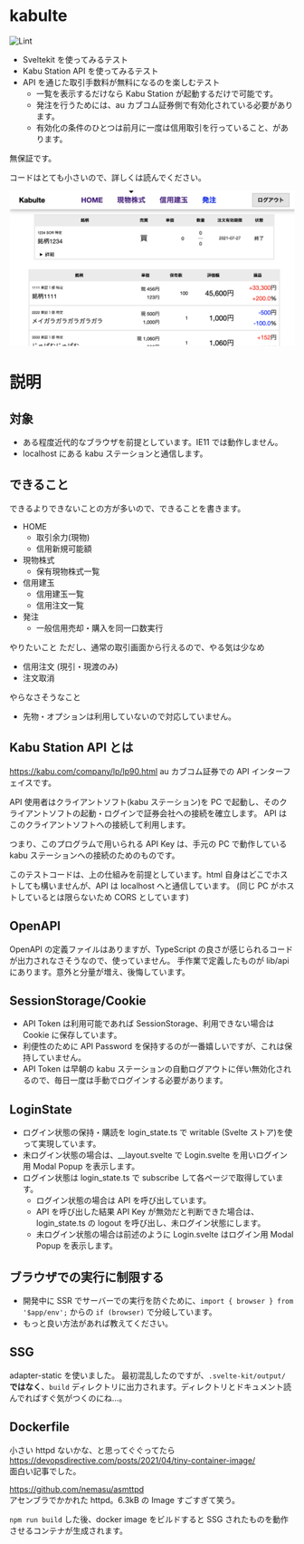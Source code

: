 # kabulte

![Lint](https://github.com/Bugfire/kabulte/workflows/Lint/badge.svg)

- Sveltekit を使ってみるテスト
- Kabu Station API を使ってみるテスト
- API を通じた取引手数料が無料になるのを楽しむテスト
  - 一覧を表示するだけなら Kabu Station が起動するだけで可能です。
  - 発注を行うためには、au カブコム証券側で有効化されている必要があります。
  - 有効化の条件のひとつは前月に一度は信用取引を行っていること、があります。

無保証です。

コードはとても小さいので、詳しくは読んでください。

![Sample画像](docs/Sample.png)

# 説明

## 対象

- ある程度近代的なブラウザを前提としています。IE11 では動作しません。
- localhost にある kabu ステーションと通信します。

## できること

できるよりできないことの方が多いので、できることを書きます。

- HOME
  - 取引余力(現物)
  - 信用新規可能額
- 現物株式
  - 保有現物株式一覧
- 信用建玉
  - 信用建玉一覧
  - 信用注文一覧
- 発注
  - 一般信用売却・購入を同一口数実行

やりたいこと
ただし、通常の取引画面から行えるので、やる気は少なめ

- 信用注文 (現引・現渡のみ)
- 注文取消

やらなさそうなこと

- 先物・オプションは利用していないので対応していません。

## Kabu Station API とは

https://kabu.com/company/lp/lp90.html
au カブコム証券での API インターフェイスです。

API 使用者はクライアントソフト(kabu ステーション)を PC で起動し、そのクライアントソフトの起動・ログインで証券会社への接続を確立します。
API はこのクライアントソフトへの接続して利用します。

つまり、このプログラムで用いられる API Key は、手元の PC で動作している kabu ステーションへの接続のためのものです。

このテストコードは、上の仕組みを前提としています。html 自身はどこでホストしても構いませんが、API は localhost へと通信しています。
(同じ PC がホストしているとは限らないため CORS としています)

## OpenAPI

OpenAPI の定義ファイルはありますが、TypeScript の良さが感じられるコードが出力されなさそうなので、使っていません。
手作業で定義したものが lib/api にあります。意外と分量が増え、後悔しています。

## SessionStorage/Cookie

- API Token は利用可能であれば SessionStorage、利用できない場合は Cookie に保存しています。
- 利便性のために API Password を保持するのが一番嬉しいですが、これは保持していません。
- API Token は早朝の kabu ステーションの自動ログアウトに伴い無効化されるので、毎日一度は手動でログインする必要があります。

## LoginState

- ログイン状態の保持・購読を login_state.ts で writable (Svelte ストア)を使って実現しています。
- 未ログイン状態の場合は、\_\_layout.svelte で Login.svelte を用いログイン用 Modal Popup を表示します。
- ログイン状態は login_state.ts で subscribe して各ページで取得しています。
  - ログイン状態の場合は API を呼び出しています。
  - API を呼び出した結果 API Key が無効だと判断できた場合は、login_state.ts の logout を呼び出し、未ログイン状態にします。
  - 未ログイン状態の場合は前述のように Login.svelte はログイン用 Modal Popup を表示します。

## ブラウザでの実行に制限する

- 開発中に SSR でサーバーでの実行を防ぐために、`import { browser } from '$app/env';` からの `if (browser)` で分岐しています。
- もっと良い方法があれば教えてください。

## SSG

adapter-static を使いました。
最初混乱したのですが、`.svelte-kit/output/` **ではなく**、`build` ディレクトリに出力されます。ディレクトリとドキュメント読んでればすぐ気がつくのにね...。

## Dockerfile

小さい httpd ないかな、と思ってぐぐってたら  
https://devopsdirective.com/posts/2021/04/tiny-container-image/  
面白い記事でした。

https://github.com/nemasu/asmttpd  
アセンブラでかかれた httpd。6.3kB の Image すごすぎて笑う。

`npm run build` した後、docker image をビルドすると SSG されたものを動作させるコンテナが生成されます。
